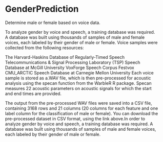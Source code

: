 # GenderPrediction
Determine male or female based on voice data.

To analyze gender by voice and speech, a training database was required. A database was built using thousands of samples of male and female voices, each labeled by their gender of male or female. Voice samples were collected from the following resources:

The Harvard-Haskins Database of Regularly-Timed Speech Telecommunications & Signal Processing Laboratory (TSP) Speech Database at McGill University VoxForge Speech Corpus Festvox CMU_ARCTIC Speech Database at Carnegie Mellon University Each voice sample is stored as a.WAV file, which is then pre-processed for acoustic analysis using the specan function from the WarbleR R package. Specan measures 22 acoustic parameters on acoustic signals for which the start and end times are provided.

The output from the pre-processed WAV files were saved into a CSV file, containing 3168 rows and 21 columns (20 columns for each feature and one label column for the classification of male or female). You can download the pre-processed dataset in CSV format, using the link above.In order to analyze gender by voice and speech, a training database was required. A database was built using thousands of samples of male and female voices, each labeled by their gender of male or female.
